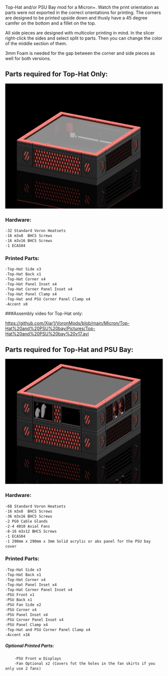 Top-Hat and/or PSU Bay mod for a Micron+. Watch the print orientation as parts were not exported in the correct orientations for printing. The corners are designed to be printed upside down and thusly have a 45 degree camfer on the bottom and a fillet on the top. 

All side pieces are designed with multicolor printing in mind. In the slicer right-click the sides and select split to parts. Then you can change the color of the middle section of them. 

3mm Foam is needed for the gap between the corner and side pieces as well for both versions. 

## Parts required for Top-Hat Only:

<img src="Pictures/Top-Hat Only.png" height="400" />

### Hardware:

    -32 Standard Voron Heatsets
    -16 m3x8  BHCS Screws
    -16 m3x16 BHCS Screws
    -1 ECAS04
    
### Printed Parts:
  
    -Top-Hat Side x3
    -Top-Hat Back x1
    -Top-Hat Corner x4
    -Top-Hat Panel Inset x4
    -Top-Hat Corner Panel Inset x4
    -Top-Hat Panel Clamp x4
    -Top-Hat and PSU Corner Panel Clamp x4
    -Accent x8

###Assembly video for Top-Hat only:

https://github.com/Xiar1/VoronMods/blob/main/Micron/Top-Hat%20and%20PSU%20bay/Pictures/Top-Hat%20and%20PSU%20bay%20v17.avi

## Parts required for Top-Hat and PSU Bay:

<img src="Pictures/PSU Bay and Top-Hat.PNG" height="400" />

### Hardware:
  
    -68 Standard Voron Heatsets
    -16 m3x8  BHCS Screws
    -36 m3x16 BHCS Screws
    -2 PG9 Cable Glands
    -2-4 4010 Axial Fans
    -8-16 m3x12 BHCS Screws
    -1 ECAS04
    -1 290mm x 290mm x 3mm Solid acrylic or abs panel for the PSU bay cover
    
### Printed Parts:
  
    -Top-Hat Side x3
    -Top-Hat Back x1
    -Top-Hat Corner x4
    -Top-Hat Panel Inset x4
    -Top-Hat Corner Panel Inset x4
    -PSU Front x1
    -PSU Back x1
    -PSU Fan Side x2
    -PSU Corner x4
    -PSU Panel Inset x4
    -PSU Corner Panel Inset x4
    -PSU Panel Clamp x4
    -Top-Hat and PSU Corner Panel Clamp x4
    -Accent x16

##### Optional Printed Parts:

        -PSU Front w Displays
        -Fan Optional x2 (Covers fot the holes in the fan skirts if you only use 2 fans)
    
    
